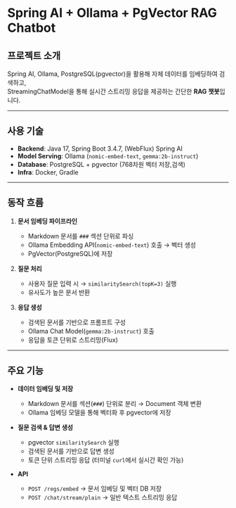 # Spring AI + Ollama + PgVector RAG Chatbot

## 프로젝트 소개
Spring AI, Ollama, PostgreSQL(pgvector)을 활용해 자체 데이터를 임베딩하여 검색하고,  
StreamingChatModel을 통해 실시간 스트리밍 응답을 제공하는 간단한 **RAG 챗봇**입니다.

---

## 사용 기술
- **Backend**: Java 17, Spring Boot 3.4.7, (WebFlux) Spring AI  
- **Model Serving**: Ollama (`nomic-embed-text`, `gemma:2b-instruct`)  
- **Database**: PostgreSQL + pgvector (768차원 벡터 저장,검색)  
- **Infra**: Docker, Gradle  

---

## 동작 흐름
1. **문서 임베딩 파이프라인**
   - Markdown 문서를 `###` 섹션 단위로 파싱  
   - Ollama Embedding API(`nomic-embed-text`) 호출 → 벡터 생성  
   - PgVector(PostgreSQL)에 저장  

2. **질문 처리**
   - 사용자 질문 입력 시 → `similaritySearch(topK=3)` 실행  
   - 유사도가 높은 문서 반환  

3. **응답 생성**
   - 검색된 문서를 기반으로 프롬프트 구성  
   - Ollama Chat Model(`gemma:2b-instruct`) 호출  
   - 응답을 토큰 단위로 스트리밍(Flux)  

---

## 주요 기능
- **데이터 임베딩 및 저장**
  - Markdown 문서를 섹션(`###`) 단위로 분리 → Document 객체 변환  
  - Ollama 임베딩 모델을 통해 벡터화 후 pgvector에 저장  

- **질문 검색 & 답변 생성**
  - pgvector `similaritySearch` 실행  
  - 검색된 문서를 기반으로 답변 생성  
  - 토큰 단위 스트리밍 응답 (터미널 `curl`에서 실시간 확인 가능)  

- **API**
  - `POST /regs/embed` → 문서 임베딩 및 벡터 DB 저장   
  - `POST /chat/stream/plain` → 일반 텍스트 스트리밍 응답  
